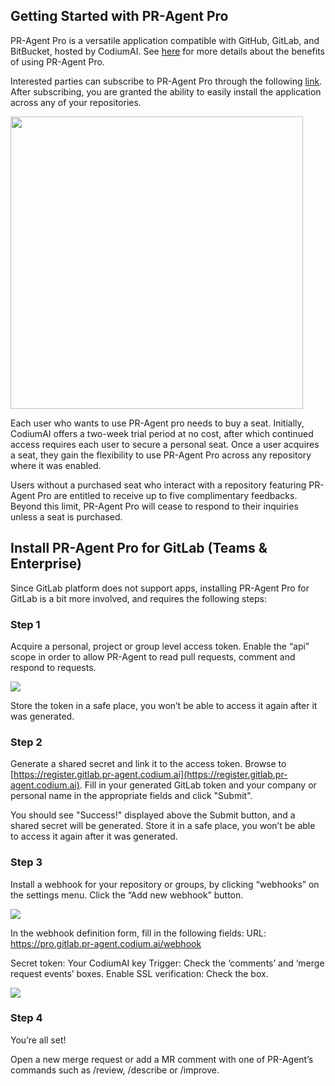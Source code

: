 
## Getting Started with PR-Agent Pro

PR-Agent Pro is a versatile application compatible with GitHub, GitLab, and BitBucket, hosted by CodiumAI.
See [here](https://pr-agent-docs.codium.ai/#pr-agent-pro) for more details about the benefits of using PR-Agent Pro.

Interested parties can subscribe to PR-Agent Pro through the following [link](https://www.codium.ai/pricing/). 
After subscribing, you are granted the ability to easily install the application across any of your repositories.

<a href="https://codium.ai/images/pr_agent/pr_agent_pro_install.png">
<img src="https://codium.ai/images/pr_agent/pr_agent_pro_install.png" width="468">
</a>

Each user who wants to use PR-Agent pro needs to buy a seat. 
Initially, CodiumAI offers a two-week trial period at no cost, after which continued access requires each user to secure a personal seat.
Once a user acquires a seat, they gain the flexibility to use PR-Agent Pro across any repository where it was enabled.

Users without a purchased seat who interact with a repository featuring PR-Agent Pro are entitled to receive up to five complimentary feedbacks.
Beyond this limit, PR-Agent Pro will cease to respond to their inquiries unless a seat is purchased.


## Install PR-Agent Pro for GitLab (Teams & Enterprise)

Since GitLab platform does not support apps, installing PR-Agent Pro for GitLab is a bit more involved, and requires the following steps:

### Step 1

Acquire a personal, project or group level access token. Enable the “api” scope in order to allow PR-Agent to read pull requests, comment and respond to requests.

<kbd><img src=https://www.codium.ai/images/pr_agent/gitlab_pro_pat.png></kbd>

Store the token in a safe place, you won’t be able to access it again after it was generated.

### Step 2

Generate a shared secret and link it to the access token. Browse to [https://register.gitlab.pr-agent.codium.ai](https://register.gitlab.pr-agent.codium.ai).
Fill in your generated GitLab token and your company or personal name in the appropriate fields and click "Submit".

You should see "Success!" displayed above the Submit button, and a shared secret will be generated. Store it in a safe place, you won’t be able to access it again after it was generated.

### Step 3

Install a webhook for your repository or groups, by clicking “webhooks” on the settings menu. Click the “Add new webhook” button.

<kbd><img src=https://www.codium.ai/images/pr_agent/gitlab_pro_add_webhook.png></kbd>

In the webhook definition form, fill in the following fields:
URL: https://pro.gitlab.pr-agent.codium.ai/webhook

Secret token: Your CodiumAI key
Trigger: Check the ‘comments’ and ‘merge request events’ boxes.
Enable SSL verification: Check the box.

<kbd><img src=https://www.codium.ai/images/pr_agent/gitlab_pro_webhooks.png></kbd>

### Step 4

You’re all set!

Open a new merge request or add a MR comment with one of PR-Agent’s commands such as /review, /describe or /improve.